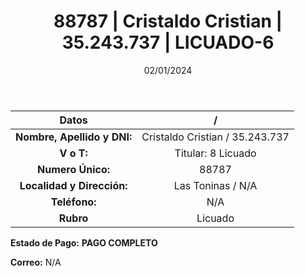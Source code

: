﻿---
title: 88787 | Cristaldo Cristian | 35.243.737 | LICUADO-6
date: 02/01/2024
draft: false
tags: ['toninas', 'titular', 'licuado']
---

|          **Datos**          |  /  |
|:---------------------------:|:---:|
| **Nombre, Apellido y DNI:** | Cristaldo Cristian / 35.243.737 |
|          **V o T:**         | Titular: 8 Licuado |
|      **Numero Único:**      | 88787 |
|  **Localidad y Dirección:** | Las Toninas / N/A |
|        **Teléfono:**        | N/A |
|          **Rubro**          | Licuado |

**Estado de Pago:** **PAGO COMPLETO**

**Correo:** N/A
